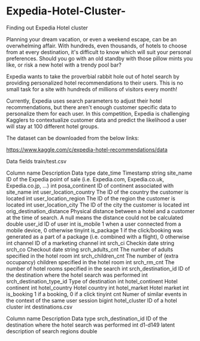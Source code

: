 # Expedia-Hotel-Cluster-
Finding out Expedia Hotel cluster 

Planning your dream vacation, or even a weekend escape, can be an overwhelming affair. With hundreds, even thousands, of hotels to choose from at every destination, it's difficult to know which will suit your personal preferences. Should you go with an old standby with those pillow mints you like, or risk a new hotel with a trendy pool bar? 



Expedia wants to take the proverbial rabbit hole out of hotel search by providing personalized hotel recommendations to their users. This is no small task for a site with hundreds of millions of visitors every month!

Currently, Expedia uses search parameters to adjust their hotel recommendations, but there aren't enough customer specific data to personalize them for each user. In this competition, Expedia is challenging Kagglers to contextualize customer data and predict the likelihood a user will stay at 100 different hotel groups.

The dataset can be downloaded from the below links:

https://www.kaggle.com/c/expedia-hotel-recommendations/data

Data fields
train/test.csv

Column name	Description	Data type
date_time	Timestamp	string
site_name	ID of the Expedia point of sale (i.e. Expedia.com, Expedia.co.uk, Expedia.co.jp, ...)	int
posa_continent	ID of continent associated with site_name	int
user_location_country	The ID of the country the customer is located	int
user_location_region	The ID of the region the customer is located	int
user_location_city	The ID of the city the customer is located	int
orig_destination_distance	Physical distance between a hotel and a customer at the time of search. A null means the distance could not be calculated	double
user_id	ID of user	int
is_mobile	1 when a user connected from a mobile device, 0 otherwise	tinyint
is_package	1 if the click/booking was generated as a part of a package (i.e. combined with a flight), 0 otherwise	int
channel	ID of a marketing channel	int
srch_ci	Checkin date	string
srch_co	Checkout date	string
srch_adults_cnt	The number of adults specified in the hotel room	int
srch_children_cnt	The number of (extra occupancy) children specified in the hotel room	int
srch_rm_cnt	The number of hotel rooms specified in the search	int
srch_destination_id	ID of the destination where the hotel search was performed	int
srch_destination_type_id	Type of destination	int
hotel_continent	Hotel continent	int
hotel_country	Hotel country	int
hotel_market	Hotel market	int
is_booking	1 if a booking, 0 if a click	tinyint
cnt	Numer of similar events in the context of the same user session	bigint
hotel_cluster	ID of a hotel cluster	int
destinations.csv

Column name	Description	Data type
srch_destination_id	ID of the destination where the hotel search was performed	int
d1-d149	latent description of search regions	double



